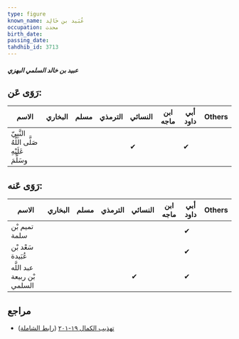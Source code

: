 ```yaml
---
type: figure
known_name: عُبَيد بن خَالِد
occupation: محدث
birth_date:
passing_date:
tahdhib_id: 3713
---
```

##### عبيد بن خالد السلمي البهزي

## رَوَى عَن:
| الاسم                                      | البخاري | مسلم | الترمذي | النسائي | ابن ماجه | أبي داود | Others |
| ------------------------------------------ | ------- | ---- | ------- | ------- | -------- | -------- | ------ |
| النَّبِيّ صَلَّى اللَّهُ عَلَيْهِ وسَلَّمَ |         |      |         | ✔       |          | ✔        |        |
## رَوَى عَنه:
| الاسم                       | البخاري | مسلم | الترمذي | النسائي | ابن ماجه | أبي داود | Others |
| --------------------------- | ------- | ---- | ------- | ------- | -------- | -------- | ------ |
| تميم بْن سلمة               |         |      |         |         |          | ✔        |        |
| سَعْد بْن عُبَيدة           |         |      |         |         |          | ✔        |        |
| عبد اللَّه بْن ربيعة السلمي |         |      |         | ✔       |          | ✔        |        |
## مراجع
- [تهذيب الكمال ١٩-٢٠١](obsidian://open?vault=Tahdhib-al-Kamal&file=Figures/٣٧١٣-عبيد%20بن%20خالد%20السلمي%20البهزي) ([رابط الشاملة](https://shamela.ws/book/3722/9775))